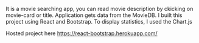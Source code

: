 It is a movie searching app, you can read movie description by ckicking on movie-card or title. 
Application gets data from the MovieDB. I built this project using React and Bootstrap. 
To display statistics, I used the Chart.js 

Hosted project here https://react-bootstrap.herokuapp.com/ 
